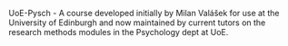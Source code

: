 UoE-Pysch - A course developed initially by Milan Valášek for use at the University of Edinburgh and now maintained by current tutors on the research methods modules in the Psychology dept at UoE. 